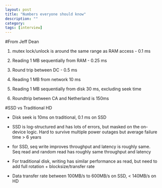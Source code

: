 ```yaml
---
layout: post
title: "Numbers everyone should know" 
description: ""
category: 
tags: [interview]
---
```


#From Jeff Dean

1. mutex lock/unlock is around the same range as RAM access - 0.1 ms

2. Reading 1 MB sequentially from RAM - 0.25 ms

3. Round trip between DC - 0.5 ms

4. Reading 1 MB from network 10 ms

5. Reading 1 MB sequentially from disk 30 ms, excluding seek time

6. Roundtrip between CA and Netherland is 150ms

#SSD vs Traditional HD

* Disk seek is 10ms on traditional, 0.1 ms on SSD

* SSD is log-structured and has lots of errors, but masked on the on-device logic. Hard to survive multiple power outages but average failure time > 6 years

* for SSD, seq write improves throughput and latency is roughly same. Seq read and random read has roughly same throughput and latency

* For traditional disk, writing has similar performance as read, but need to add full rotation + blocksize/transfer rate

* Data transfer rate between 100MB/s to 600MB/s on SSD, < 140MB/s on HD
